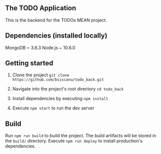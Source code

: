 ## The TODO Application

This is the backend for the TODOs MEAN project.

## Dependencies (installed locally)

MongoDB ~ 3.6.3
Node.js ~ 10.6.0

## Getting started

1. Clone the project `git clone https://github.com/bsiscanu/todo_back.git`

2. Navigate into the project's root directory `cd todo_back`
 
3. Install dependencies by executing `npm install`

4. Execute `npm start` to run the dev server


## Build

Run `npm run build` to build the project. The build artifacts will be stored in the `build/` directory. Execute `npm run deploy` to install production's dependencies.
